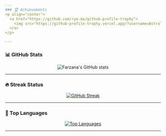 ```yaml
---
### 🏆 Achievements
<p align="center">
  <a href="https://github.com/ryo-ma/github-profile-trophy">
    <img src="https://github-profile-trophy.vercel.app/?username=AstroTech-666&theme=onedark" alt="GitHub Trophies"/>
  </a>
</p>

---
```


### 📊 GitHub Stats
<p align="center">
  <img src="https://github-readme-stats.vercel.app/api?username=AstroTech-666&count_private=true&show_icons=true&theme=tokyonight" alt="Farzana's GitHub stats"/>
</p>

---

### 🔥 Streak Status
<p align="center">
  <a href="https://git.io/streak-stats">
    <img src="https://streak-stats.demolab.com/?user=AstroTech-666&theme=dark" alt="GitHub Streak"/>
  </a>
</p>

---

### 🧠 Top Languages
<p align="center">
  <a href="https://github.com/anuraghazra/github-readme-stats">
    <img src="https://github-readme-stats.vercel.app/api/top-langs/?username=AstroTech-666&layout=compact" alt="Top Languages"/>
  </a>
</p>

---
